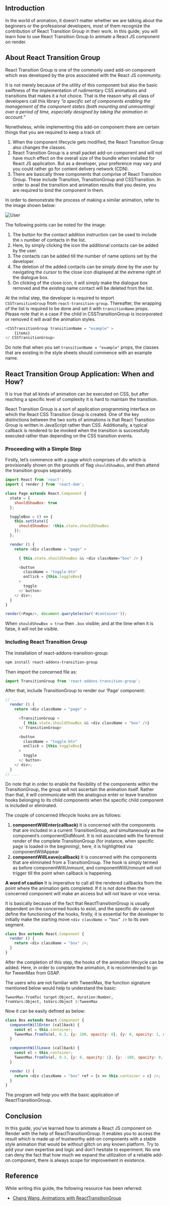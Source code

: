 ## Introduction
In the world of animation, it doesn’t matter whether we are talking about the beginners or the professional developers, most of them recognize the contribution of React Transition Group in their work. In this guide, you will learn how to use React Transition Group to animate a React JS component on render.

## About React Transition Group
React Transition Group is one of the commonly used add-on component which was developed by the pros associated with the React JS community.

It is not merely because of the utility of this component but also the basic swiftness of the implementation of rudimentary CSS animations and transitions that makes it a hot choice. That is the reason why all class of developers call this library _“a specific set of components enabling the management of the component states (both mounting and unmounting) over a period of time, especially designed by taking the animation in account.”_

Nonetheless, while implementing this add-on component there are certain things that you are required to keep a track of:


1. When the component lifecycle gets modified, the React Transition Group also changes the classes. 
2. React Transition Group is a small packet add-on component and will not have much effect on the overall size of the bundle when installed for React JS application. But as a developer, your preference may vary and you could rather go for content delivery network (CDN). 
3. There are basically three components that comprise of React Transition Group. These include Transition, TransitionGroup and CSSTransition. In order to avail the transition and animation results that you desire, you are required to bind the component in them. 

In order to demonstrate the process of making a similar animation, refer to the image shown below:

![User](https://i.imgur.com/UkcOGAw.png)

The following points can be noted for the image:


1. The button for the contact addition instruction can be used to include the `n` number of contacts in the list. 
2. Here, by simply clicking the icon the additional contacts can be added by the user. 
3. The contacts can be added till the number of name options set by the developer. 
4. The deletion of the added contacts can be simply done by the user by navigating the cursor to the close icon displayed at the extreme right of the dialogue box. 
5. On clicking of the close icon, it will simply make the dialogue box removed and the existing name contact will be deleted from the list.

At the initial step, the developer is required to import `CSSTransitionGroup` from `react-transition-group`. Thereafter, the wrapping of the list is required to be done and set it with `transitionName` props. Please note that in a case if the child in CSSTransitionGroup is incorporated or removed it will avail the animation styles.


```javascript
<CSSTransitionGroup transitionName = "example" >
	{items}
</ CSSTransitionGroup>
```

Do note that when you set `transitionName = "example"` props, the classes that are existing in the style sheets should commence with an example name.


## React Transition Group Application: When and How?
It is true that all kinds of animation can be executed on CSS, but after reaching a specific level of complexity it is hard to maintain the transition. 

React Transition Group is a sort of application programming interface on which the React CSS Transition Group is created. One of the key distinctions between the two sorts of animations is that React Transition Group is written in JavaScript rather than CSS. Additionally, a typical callback is rendered to be invoked when the transition is successfully executed rather than depending on the CSS transition events. 

### Proceeding with a Simple Step 
Firstly, let’s commence with a page which comprises of div which is provisionally shown on the grounds of flag `shouldShowBox`, and then attend the transition groups separately. 


```javascript
import React from 'react';
import { render } from 'react-dom';

class Page extends React.Component {
  state = {
    shouldShowBox: true
  };

  toggleBox = () => {
    this.setState({
      shouldShowBox: !this.state.shouldShowBox
    });
  };

  render () {
    return <div className = "page" >

      { this.state.shouldShowBox && <div className="box" /> }

      <button
        className = "toggle-btn"
        onClick = {this.toggleBox}
      >
        toggle
      </ button>
    </ div>;
  }
}

render(<Page/>, document.querySelector('#container'));
```

When `shouldShowBox = true` then `.box` visible; and at the time when it is false, it will not be visible. 

### Including React Transition Group
The installation of react-addons-transition-group:


```bash
npm install react-addons-transition-group
```

Then import the concerned file as:


```javascript
import TransitionGroup from 'react-addons-transition-group';
```

After that, include TransitionGroup to render our ‘Page’ component:


```javascript
// ...
  render () {
    return <div className = "page" >

      <TransitionGroup >
        { this.state.shouldShowBox && <div className = "box" />}
      </ TransitionGroup>

      <button
        className = "toggle-btn"
        onClick = {this.toggleBox}
      >
        toggle
      </ button>
    </ div>;
  }
// ...
```

Do note that in order to enable the flexibility of the components within the TransitionGroup, the group will not ascertain the animation itself. Rather than that, it will communicate with the analogous enter or leave transition hooks belonging to its child components when the specific child component is included or eliminated. 

The couple of concerned lifecycle hooks are as follows:


1. **componentWillEnter(callback)**
	It is concerned with the components that are included in a current TransitionGroup, and simultaneously as the component’s componentDidMount.
	It is not associated with the foremost render of the complete TransitionGroup (for instance, when specific page is loaded in the beginning), here, it is highlighted via componentWillAppear
2. **componentWillLeave(callback)**
	It is concerned with the components that are eliminated from a TransitionGroup. The hook is simply termed as before componentWillUnmount, and componentWillUnmount will not trigger till the point when callback is happening.
	


**A word of caution**
It is imperative to call all the rendered callbacks from the point where the animation gets completed. If it is not done then the concerned component will make an access but will not leave or vice versa. 

It is basically because of the fact that ReactTransitionGroup is usually dependent on the concerned hooks to exist, and the specific div cannot define the functioning of the hooks, firstly, it is essential for the developer to initially make the starting move `<div className = ”box” />` to its own segment. 


```javascript
class Box extends React.Component {
  render () {
    return <div className = "box" />;
  }
}
```

After the completion of this step, the hooks of the animation lifecycle can be added. Here, in order to complete the animation, it is recommended to go for TweenMax from GSAP.  

The users who are not familiar with TweenMax, the function signature mentioned below would help to understand the basic:


```
TweenMax.fromTo( target:Object, duration:Number, 
fromVars:Object, toVars:Object ):TweenMax
```

Now it can be easily defined as below:


```javascript
class Box extends React.Component {
  componentWillEnter (callback) {
    const el = this.container;
    TweenMax.fromTo(el, 0.3, {y: 100, opacity: 0}, {y: 0, opacity: 1, onComplete: callback});
  }

  componentWillLeave (callback) {
    const el = this.container;
    TweenMax.fromTo(el, 0.3, {y: 0, opacity: 1}, {y: -100, opacity: 0, onComplete: callback});
  }

  render () {
    return <div className = "box" ref = {c => this.container = c} />;
  }
}
```

The program will help you with the basic application of ReactTransitionGroup. 

## Conclusion
In this guide, you've learned how to animate a React JS component on Render with the help of ReactTransitionGroup. It enables you to access the result which is made up of trustworthy add-on components with a stable style animation that would be without glitch on any known platform. Try to add your own expertise and logic and don’t hesitate to experiment. No one can deny the fact that how much we expand the utilization of a reliable add-on component, there is always scope for improvement in existence. 

## Reference
While writing this guide, the following resource has been referred:
- [Chang Wang, Animations with ReactTransitionGroup](https://medium.com/appifycanada/animations-with-reacttransitiongroup-4972ad7da286)
